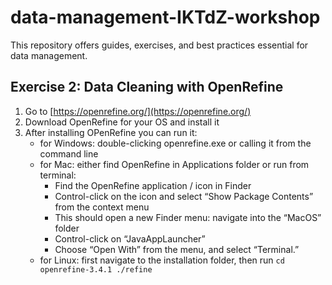 # data-management-IKTdZ-workshop
This repository offers guides, exercises, and best practices essential for data management.

## Exercise 2: Data Cleaning with OpenRefine 

1. Go to [https://openrefine.org/](https://openrefine.org/)
2. Download OpenRefine for your OS and install it
3. After installing OPenRefine you can run it:
    - for Windows: double-clicking openrefine.exe or calling it from the command line
    - for Mac: either find OpenRefine in Applications folder or run from terminal:
        - Find the OpenRefine application / icon in Finder
        - Control-click on the icon and select “Show Package Contents” from the context menu
        - This should open a new Finder menu: navigate into the “MacOS” folder
        - Control-click on “JavaAppLauncher”
        - Choose “Open With” from the menu, and select “Terminal.”
    - for Linux: first navigate to the installation folder, then run `cd openrefine-3.4.1
  ./refine`
